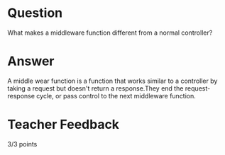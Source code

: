 # Question

What makes a middleware function different from a normal controller?

# Answer
A middle wear function is a function that works similar to a controller by taking a request but doesn't return a response.They end the request-response cycle, or pass control to the next middleware function.
# Teacher Feedback

3/3 points